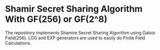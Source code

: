 # Shamir Secret Sharing Algorithm With GF(256) or GF(2^8)
The repository implements Shamire Secret Sharing Algorithm using Galois Field(256).
LOG and EXP generators are used to easily do Finite Field Calculations.
